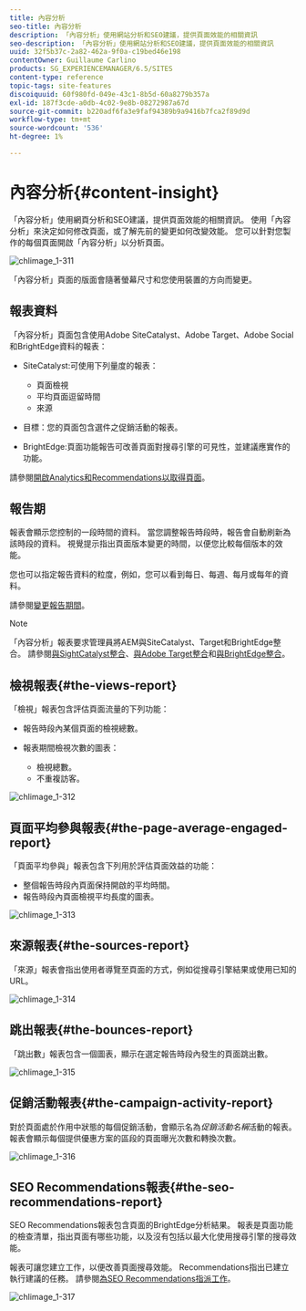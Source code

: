 ```yaml
---
title: 內容分析
seo-title: 內容分析
description: 「內容分析」使用網站分析和SEO建議，提供頁面效能的相關資訊
seo-description: 「內容分析」使用網站分析和SEO建議，提供頁面效能的相關資訊
uuid: 32f5b37c-2a82-462a-9f0a-c19bed46e198
contentOwner: Guillaume Carlino
products: SG_EXPERIENCEMANAGER/6.5/SITES
content-type: reference
topic-tags: site-features
discoiquuid: 60f980fd-049e-43c1-8b5d-60a8279b357a
exl-id: 187f3cde-a0db-4c02-9e8b-08272987a67d
source-git-commit: b220adf6fa3e9faf94389b9a9416b7fca2f89d9d
workflow-type: tm+mt
source-wordcount: '536'
ht-degree: 1%

---
```


# 內容分析{#content-insight}

「內容分析」使用網頁分析和SEO建議，提供頁面效能的相關資訊。 使用「內容分析」來決定如何修改頁面，或了解先前的變更如何改變效能。 您可以針對您製作的每個頁面開啟「內容分析」以分析頁面。

![chlimage_1-311](assets/chlimage_1-311.png)

「內容分析」頁面的版面會隨著螢幕尺寸和您使用裝置的方向而變更。

## 報表資料

「內容分析」頁面包含使用Adobe SiteCatalyst、Adobe Target、Adobe Social和BrightEdge資料的報表：

* SiteCatalyst:可使用下列量度的報表：

   * 頁面檢視
   * 平均頁面逗留時間
   * 來源

* 目標：您的頁面包含選件之促銷活動的報表。
* BrightEdge:頁面功能報告可改善頁面對搜尋引擎的可見性，並建議應實作的功能。

請參閱[開啟Analytics和Recommendations以取得頁面](/help/sites-authoring/ci-analyze.md#opening-analytics-and-recommendations-for-a-page)。

## 報告期

報表會顯示您控制的一段時間的資料。 當您調整報告時段時，報告會自動刷新為該時段的資料。 視覺提示指出頁面版本變更的時間，以便您比較每個版本的效能。

您也可以指定報告資料的粒度，例如，您可以看到每日、每週、每月或每年的資料。

請參閱[變更報告期間](/help/sites-authoring/ci-analyze.md#changing-the-reporting-period)。

>[!NOTE]
>
>「內容分析」報表要求管理員將AEM與SiteCatalyst、Target和BrightEdge整合。 請參閱[與SightCatalyst整合](/help/sites-administering/adobeanalytics.md)、[與Adobe Target整合](/help/sites-administering/target.md)和[與BrightEdge整合](/help/sites-administering/brightedge.md)。

## 檢視報表{#the-views-report}

「檢視」報表包含評估頁面流量的下列功能：

* 報告時段內某個頁面的檢視總數。
* 報表期間檢視次數的圖表：

   * 檢視總數。
   * 不重複訪客。

![chlimage_1-312](assets/chlimage_1-312.png)

## 頁面平均參與報表{#the-page-average-engaged-report}

「頁面平均參與」報表包含下列用於評估頁面效益的功能：

* 整個報告時段內頁面保持開啟的平均時間。
* 報告時段內頁面檢視平均長度的圖表。

![chlimage_1-313](assets/chlimage_1-313.png)

## 來源報表{#the-sources-report}

「來源」報表會指出使用者導覽至頁面的方式，例如從搜尋引擎結果或使用已知的URL。

![chlimage_1-314](assets/chlimage_1-314.png)

## 跳出報表{#the-bounces-report}

「跳出數」報表包含一個圖表，顯示在選定報告時段內發生的頁面跳出數。

![chlimage_1-315](assets/chlimage_1-315.png)

## 促銷活動報表{#the-campaign-activity-report}

對於頁面處於作用中狀態的每個促銷活動，會顯示名為&#x200B;*促銷活動名稱*&#x200B;活動的報表。 報表會顯示每個提供優惠方案的區段的頁面曝光次數和轉換次數。

![chlimage_1-316](assets/chlimage_1-316.png)

## SEO Recommendations報表{#the-seo-recommendations-report}

SEO Recommendations報表包含頁面的BrightEdge分析結果。 報表是頁面功能的檢查清單，指出頁面有哪些功能，以及沒有包括以最大化使用搜尋引擎的搜尋效能。

報表可讓您建立工作，以便改善頁面搜尋效能。 Recommendations指出已建立執行建議的任務。 請參閱[為SEO Recommendations指派工作](/help/sites-authoring/ci-analyze.md#assigning-tasks-for-seo-recommendations)。

![chlimage_1-317](assets/chlimage_1-317.png)
